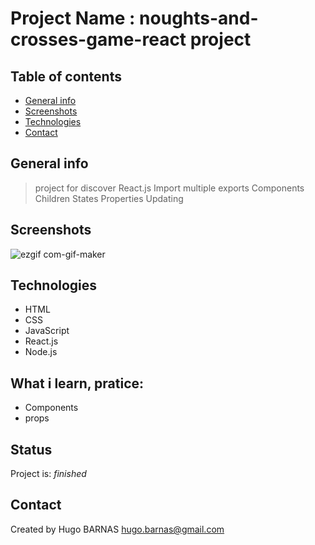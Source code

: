 #  Project Name : noughts-and-crosses-game-react project

## Table of contents
* [General info](#general-info)
* [Screenshots](#screenshots)
* [Technologies](#technologies)
* [Contact](#contact)

## General info
> project for discover React.js
> Import multiple exports
> Components
> Children
> States
> Properties
> Updating

## Screenshots

![ezgif com-gif-maker](https://user-images.githubusercontent.com/57058997/95174391-4782d480-07ba-11eb-9c9e-acf3315ebf30.gif)


## Technologies
* HTML
* CSS
* JavaScript
* React.js
* Node.js



## What i learn, pratice: 
<ul>
 <li>Components
 <li>props
</ul>
 
 
## Status
Project is:  _finished_


## Contact
Created by Hugo BARNAS
hugo.barnas@gmail.com

